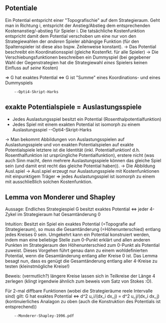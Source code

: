 ﻿## Potentiale ##

Ein Potential entspricht einer "Topografischie" auf dem Strategieraum. Geht man in Richtung i, entspricht der Anstieg/Abstieg dem entsprechenden Kostenanstieg/-abstieg für Spieler i. Die tatsächliche Kostenfunktion entspricht damit dem Potential verschoben um eine nur von den Strategiewahlen der _anderen_ Spieler abhängige Funktion (für den Spaltenspieler ist diese also bspw. Zeilenweise konstant).
 -> Das Potential beschreibt ein Koordinationsspiel (gleiche Kostenfkt. für alle Spieler)
 -> Die Verschiebungsfunktionen beschreiben ein Dummyspiel (bei gegebener Wahl der Gegenstrategien hat die Strategiewahl _eines_ Spielers keinen Einfluss auf _seine_ Kosten)
 
 => G hat exaktes Potential <=> G ist "Summe" eines Koordinations- und eines Dummyspiels

		--Opti4-Skript-Harks

		
## exakte Potentialspiele = Auslastungsspiele ##

* Jedes Auslastungsspiel besitzt ein Potential (Rosenthalpotentialfunktion)		
* Jedes Spiel mit einem exakten Potential ist isomorph zu einem Auslastungsspiel
		--Opti4-Skript-Harks

 -> Man bekommt Abbildungen von Auslastungsspielen auf Auslastungsspiele und von exakten Potentialspielen auf exakte Potentialspiele
		letztere ist die Identität (inkl. Potentialfunktion! d.h. Rosenthalfunktion ist ursprüngliche Potentialfunktion), erstere nicht (was auch Sinn macht, denn mehrere Auslastungsspiele können das gleiche Spiel sein (und damit erst recht das gleiche Potential haben)).
 -> Die Abbildung Ausl.spiel -> Ausl.spiel erzeugt nur Auslastungsspiele mit Kostenfunktionen mit einpunktigem Träger => jedes Auslastungsspiel ist isomorph zu einem mit ausschließlich solchen Kostenfunktion.

		
## Lemma von Monderer und Shapley ##

Aussage: Endliches Strategiespiel G besitzt exaktes Potential <=> jeder 4-Zykel im Strategieraum hat Gesamtänderung 0

Intuition: Besitzt ein Spiel ein exaktes Potential (=Topografie auf Strategieraum), so muss die Gesamtänderung (=Höhenunterschied) entlang jedes Kreises 0 sein. Umgekehrt kann ein Potential konstruiert werden, indem man eine beliebige Stelle zum 0-Punkt erklärt und allen anderen Punkten im Strategieraum den Höhenunterschied zum 0-Punkt als Potential zuweist. Dieses Vorgehen führt genau dann zu einem wohldefinierten Potential, wenn die Gesamtänderung entlang aller Kreise 0 ist.
Das Lemma besagt nun, dass es genügt die Gesamtänderung entlang aller 4-Kreise zu testen (kleinstmögliche Kreise!)

Beweis: (vermutlich?) längere Kreise lassen sich in Teilkreise der Länge 4 zerlegen (klingt irgendwie ähnlich zum beweis vom Satz von Stokes :O).

Für 2-mal diffbare Funktionen (wobei die Strategieräume reele Intervalle sind) gilt: 
	G hat exaktes Potential <=> d^2 u_i/(dx_i dx_j) = d^2 u_j/(dx_i dx_j)
(kontinuierliches Analagon zu oben (auch die Konstruktion des Potentials ist entsprechend))

		--Monderer-Shapley-1996.pdf